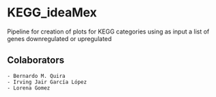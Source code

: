 # KEGG\_ideaMex
Pipeline for creation of plots for KEGG categories using as input a list of genes downregulated or upregulated

## Colaborators
	- Bernardo M. Quira
	- Irving Jair García López
	- Lorena Gomez
